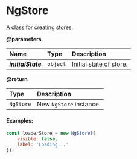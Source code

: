 # NgStore

A class for creating stores.

**@parameters**

| Name | Type | Description |
| :--- | :--- | :--- |
| _**initialState**_ | `object` | Initial state of store. |

**@return**

| Type | Description |
| :--- | :--- |
| `NgStore` | New `NgStore` instance. |

#### Examples:

```javascript
const loaderStore = new NgStore({
    visible: false,
    label: 'Loading...'
});
```




